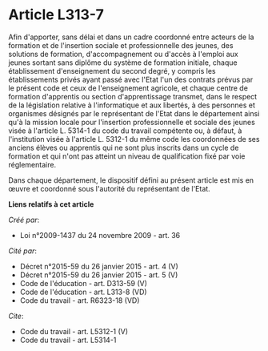 # Article L313-7

Afin d'apporter, sans délai et dans un cadre coordonné entre acteurs de la formation et de l'insertion sociale et
professionnelle des jeunes, des solutions de formation, d'accompagnement ou d'accès à l'emploi aux jeunes sortant sans
diplôme du système de formation initiale, chaque établissement d'enseignement du second degré, y compris les établissements
privés ayant passé avec l'Etat l'un des contrats prévus par le présent code et ceux de l'enseignement agricole, et chaque
centre de formation d'apprentis ou section d'apprentissage transmet, dans le respect de la législation relative à
l'informatique et aux libertés, à des personnes et organismes désignés par le représentant de l'Etat dans le département
ainsi qu'à la mission locale pour l'insertion professionnelle et sociale des jeunes visée à l'article L. 5314-1 du code du
travail compétente ou, à défaut, à l'institution visée à l'article L. 5312-1 du même code les coordonnées de ses anciens
élèves ou apprentis qui ne sont plus inscrits dans un cycle de formation et qui n'ont pas atteint un niveau de qualification
fixé par voie réglementaire. 

Dans chaque département, le dispositif défini au présent article est mis en œuvre et coordonné sous l'autorité du
représentant de l'Etat.

**Liens relatifs à cet article**

_Créé par_:

  - Loi n°2009-1437 du 24 novembre 2009 - art. 36

_Cité par_:

  - Décret n°2015-59 du 26 janvier 2015 - art. 4 (V)
  - Décret n°2015-59 du 26 janvier 2015 - art. 5 (V)
  - Code de l'éducation - art. D313-59 (V)
  - Code de l'éducation - art. L313-8 (VD)
  - Code du travail - art. R6323-18 (VD)

_Cite_:

  - Code du travail - art. L5312-1 (V)
  - Code du travail - art. L5314-1
